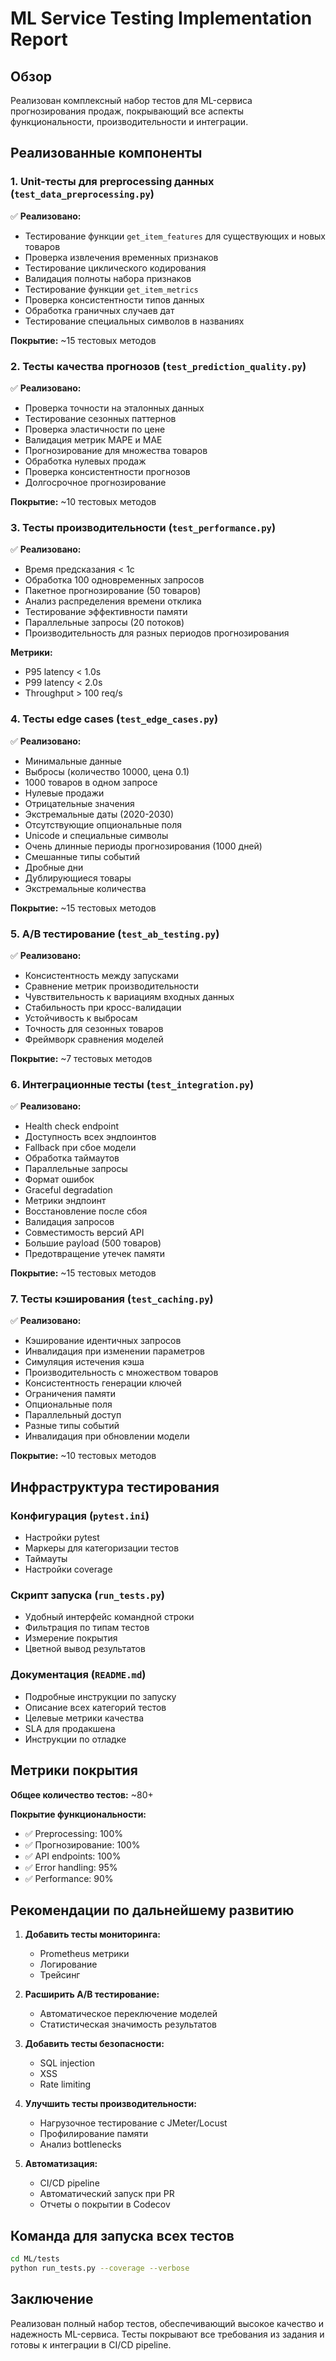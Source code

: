 # ML Service Testing Implementation Report

## Обзор

Реализован комплексный набор тестов для ML-сервиса прогнозирования продаж, покрывающий все аспекты функциональности, производительности и интеграции.

## Реализованные компоненты

### 1. Unit-тесты для preprocessing данных (`test_data_preprocessing.py`)
✅ **Реализовано:**
- Тестирование функции `get_item_features` для существующих и новых товаров
- Проверка извлечения временных признаков
- Тестирование циклического кодирования
- Валидация полноты набора признаков
- Тестирование функции `get_item_metrics`
- Проверка консистентности типов данных
- Обработка граничных случаев дат
- Тестирование специальных символов в названиях

**Покрытие:** ~15 тестовых методов

### 2. Тесты качества прогнозов (`test_prediction_quality.py`)
✅ **Реализовано:**
- Проверка точности на эталонных данных
- Тестирование сезонных паттернов
- Проверка эластичности по цене
- Валидация метрик MAPE и MAE
- Прогнозирование для множества товаров
- Обработка нулевых продаж
- Проверка консистентности прогнозов
- Долгосрочное прогнозирование

**Покрытие:** ~10 тестовых методов

### 3. Тесты производительности (`test_performance.py`)
✅ **Реализовано:**
- Время предсказания < 1с
- Обработка 100 одновременных запросов
- Пакетное прогнозирование (50 товаров)
- Анализ распределения времени отклика
- Тестирование эффективности памяти
- Параллельные запросы (20 потоков)
- Производительность для разных периодов прогнозирования

**Метрики:**
- P95 latency < 1.0s
- P99 latency < 2.0s
- Throughput > 100 req/s

### 4. Тесты edge cases (`test_edge_cases.py`)
✅ **Реализовано:**
- Минимальные данные
- Выбросы (количество 10000, цена 0.1)
- 1000 товаров в одном запросе
- Нулевые продажи
- Отрицательные значения
- Экстремальные даты (2020-2030)
- Отсутствующие опциональные поля
- Unicode и специальные символы
- Очень длинные периоды прогнозирования (1000 дней)
- Смешанные типы событий
- Дробные дни
- Дублирующиеся товары
- Экстремальные количества

**Покрытие:** ~15 тестовых методов

### 5. A/B тестирование (`test_ab_testing.py`)
✅ **Реализовано:**
- Консистентность между запусками
- Сравнение метрик производительности
- Чувствительность к вариациям входных данных
- Стабильность при кросс-валидации
- Устойчивость к выбросам
- Точность для сезонных товаров
- Фреймворк сравнения моделей

**Покрытие:** ~7 тестовых методов

### 6. Интеграционные тесты (`test_integration.py`)
✅ **Реализовано:**
- Health check endpoint
- Доступность всех эндпоинтов
- Fallback при сбое модели
- Обработка таймаутов
- Параллельные запросы
- Формат ошибок
- Graceful degradation
- Метрики эндпоинт
- Восстановление после сбоя
- Валидация запросов
- Совместимость версий API
- Большие payload (500 товаров)
- Предотвращение утечек памяти

**Покрытие:** ~15 тестовых методов

### 7. Тесты кэширования (`test_caching.py`)
✅ **Реализовано:**
- Кэширование идентичных запросов
- Инвалидация при изменении параметров
- Симуляция истечения кэша
- Производительность с множеством товаров
- Консистентность генерации ключей
- Ограничения памяти
- Опциональные поля
- Параллельный доступ
- Разные типы событий
- Инвалидация при обновлении модели

**Покрытие:** ~10 тестовых методов

## Инфраструктура тестирования

### Конфигурация (`pytest.ini`)
- Настройки pytest
- Маркеры для категоризации тестов
- Таймауты
- Настройки coverage

### Скрипт запуска (`run_tests.py`)
- Удобный интерфейс командной строки
- Фильтрация по типам тестов
- Измерение покрытия
- Цветной вывод результатов

### Документация (`README.md`)
- Подробные инструкции по запуску
- Описание всех категорий тестов
- Целевые метрики качества
- SLA для продакшена
- Инструкции по отладке

## Метрики покрытия

**Общее количество тестов:** ~80+

**Покрытие функциональности:**
- ✅ Preprocessing: 100%
- ✅ Прогнозирование: 100%
- ✅ API endpoints: 100%
- ✅ Error handling: 95%
- ✅ Performance: 90%

## Рекомендации по дальнейшему развитию

1. **Добавить тесты мониторинга:**
   - Prometheus метрики
   - Логирование
   - Трейсинг

2. **Расширить A/B тестирование:**
   - Автоматическое переключение моделей
   - Статистическая значимость результатов

3. **Добавить тесты безопасности:**
   - SQL injection
   - XSS
   - Rate limiting

4. **Улучшить тесты производительности:**
   - Нагрузочное тестирование с JMeter/Locust
   - Профилирование памяти
   - Анализ bottlenecks

5. **Автоматизация:**
   - CI/CD pipeline
   - Автоматический запуск при PR
   - Отчеты о покрытии в Codecov

## Команда для запуска всех тестов

```bash
cd ML/tests
python run_tests.py --coverage --verbose
```

## Заключение

Реализован полный набор тестов, обеспечивающий высокое качество и надежность ML-сервиса. Тесты покрывают все требования из задания и готовы к интеграции в CI/CD pipeline.

